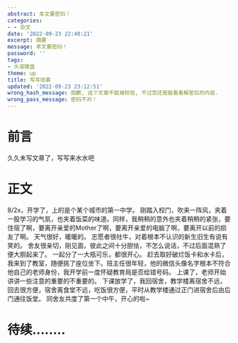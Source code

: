 ```yaml
---
abstract: 本文要密码！
categories:
- - 杂文
date: '2022-09-23 22:40:21'
excerpt: 摘要
message: 本文要密码！
password: ''
tags:
- 头滚键盘
theme: up
title: 写写琐事
updated: '2022-09-23 23:12:51'
wrong_hash_message: 抱歉, 这个文章不能被校验, 不过您还是能看看解密后的内容.
wrong_pass_message: 密码不对！
---
```

# 前言

久久未写文章了，写写来水水吧

# 正文

8/2x，开学了，上的是个某个城市的第一中学。
刚踏入校门，吹来一阵风，夹着一股学习的气氛，也夹着饭菜的味道。同样，我稍稍的意外也夹着稍稍的紧张，要住宿了啊，要离开亲爱的Mother了啊，要离开亲爱的电脑了啊，要离开以前的损友了啊。
天气很好，暖暖的。
志愿者很社牛，对着根本不认识的新生旧生有说有笑的。
舍友很亲切，刚见面，彼此之间十分胆怯，不怎么说话，不过后面混熟了便大胆起来了。
一起分了一大瓶可乐，都很开心。
赶去取好破烂饭卡和水卡后，我来到了教室，随便挑了座位坐下。班主任很年轻，他的微信头像名字根本不符合他自己的老师身份，我开学前一度怀疑教育局是否给错号码。
上课了，老师开始讲讲一些注意的重要的不重要的。
下课放学了，我回宿舍，教学楼离宿舍不远，回去很方便，宿舍离食堂不远，吃饭很方便，平时从教学楼通过正门进宿舍后由后门通往饭堂。
同舍友共度了第一个中午，开心的啦~

# 待续........
